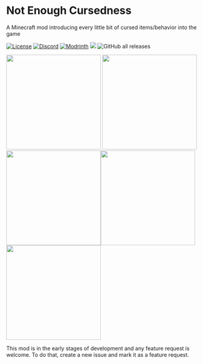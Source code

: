 # Not Enough Cursedness
 A Minecraft mod introducing every little bit of cursed items/behavior into the game

 <a href="https://github.com/J-onasJones/NotEnughCursedness/blob/master/LICENSE"><img src="https://img.shields.io/github/license/J-onasJones/NotEnoughCursedness?style=flat&color=900c3f" alt="License"></a>
<a href="https://discord.gg/V2EsuUVmWh"><img src="https://img.shields.io/discord/702180921234817135?color=5865f2&label=Discord&style=flat" alt="Discord"></a>
<a href="https://modrinth.com/mod/not-enough-cursedness"><img src="https://img.shields.io/modrinth/dt/not-enough-cursedness?logo=modrinth&label=&style=flat&color=242629&labelColor=00AF5C&logoColor=white" alt="Modrinth"></a>
<a href="https://modrinth.com/mod/not-enough-cursedness"><img src="https://img.shields.io/modrinth/game-versions/not-enough-cursedness?logo=modrinth&color=242629&labelColor=00AF5C&logoColor=white"></a>
![GitHub all releases](https://img.shields.io/github/downloads/J-onasJones/NotEnoughCursedness/total?label=GitHub%20downloads)
 
 <a align="center"><img src="https://cdn.jonasjones.dev/mod-badges/fabric-api.png" width="250px">
<img src="https://cdn.jonasjones.dev/mod-badges/no-support-forge.png" width="250px">
<img src="https://cdn.jonasjones.dev/mod-badges/available-modrinth.png" width="250px"><img src="hhttps://cdn.jonasjones.dev/mod-badges/support-fabric.png"  width="250px"><img src="https://cdn.jonasjones.dev/mod-badges/support-quilt.png" width="250px"></a>

This mod is in the early stages of development and any feature request is welcome. To do that, create a new issue and mark it as a feature request.
